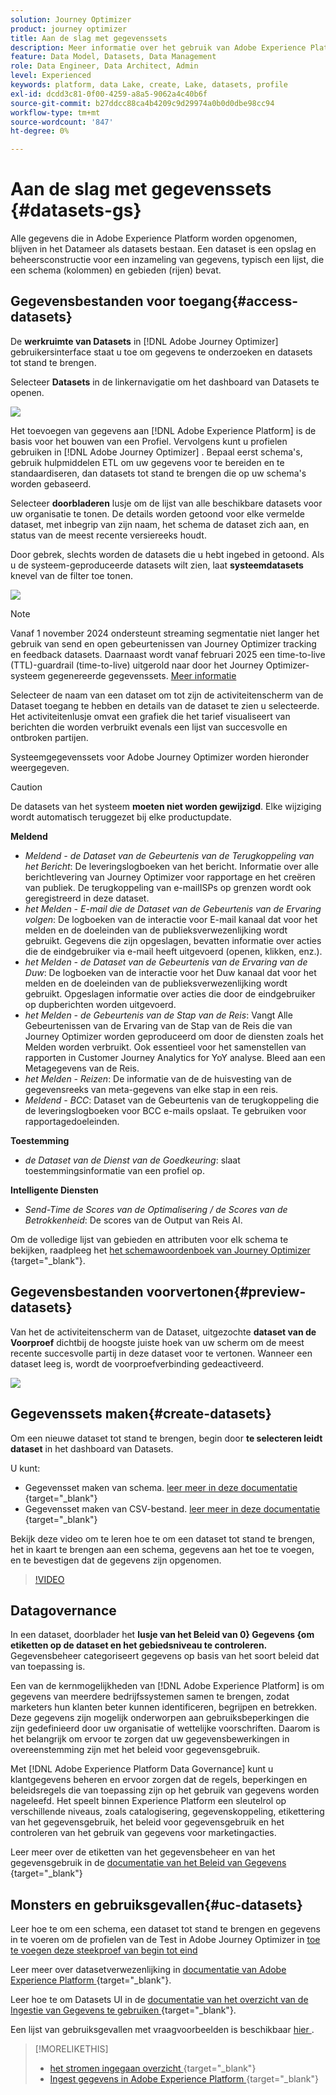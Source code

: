 ```yaml
---
solution: Journey Optimizer
product: journey optimizer
title: Aan de slag met gegevenssets
description: Meer informatie over het gebruik van Adobe Experience Platform-gegevenssets in Adobe Journey Optimizer
feature: Data Model, Datasets, Data Management
role: Data Engineer, Data Architect, Admin
level: Experienced
keywords: platform, data Lake, create, Lake, datasets, profile
exl-id: dcdd3c81-0f00-4259-a8a5-9062a4c40b6f
source-git-commit: b27ddcc88ca4b4209c9d29974a0b0d0dbe98cc94
workflow-type: tm+mt
source-wordcount: '847'
ht-degree: 0%

---
```


# Aan de slag met gegevenssets {#datasets-gs}

Alle gegevens die in Adobe Experience Platform worden opgenomen, blijven in het Datameer als datasets bestaan. Een dataset is een opslag en beheersconstructie voor een inzameling van gegevens, typisch een lijst, die een schema (kolommen) en gebieden (rijen) bevat.

## Gegevensbestanden voor toegang{#access-datasets}

De **werkruimte van Datasets** in [!DNL Adobe Journey Optimizer] gebruikersinterface staat u toe om gegevens te onderzoeken en datasets tot stand te brengen.

Selecteer **Datasets** in de linkernavigatie om het dashboard van Datasets te openen.

![](assets/datasets-home.png)

Het toevoegen van gegevens aan [!DNL Adobe Experience Platform] is de basis voor het bouwen van een Profiel. Vervolgens kunt u profielen gebruiken in [!DNL Adobe Journey Optimizer] . Bepaal eerst schema&#39;s, gebruik hulpmiddelen ETL om uw gegevens voor te bereiden en te standaardiseren, dan datasets tot stand te brengen die op uw schema&#39;s worden gebaseerd.

Selecteer **doorbladeren** lusje om de lijst van alle beschikbare datasets voor uw organisatie te tonen. De details worden getoond voor elke vermelde dataset, met inbegrip van zijn naam, het schema de dataset zich aan, en status van de meest recente versiereeks houdt.

Door gebrek, slechts worden de datasets die u hebt ingebed in getoond. Als u de systeem-geproduceerde datasets wilt zien, laat **systeemdatasets** knevel van de filter toe tonen.

![](assets/ajo-system-datasets.png)

>[!NOTE]
>
>Vanaf 1 november 2024 ondersteunt streaming segmentatie niet langer het gebruik van send en open gebeurtenissen van Journey Optimizer tracking en feedback datasets. Daarnaast wordt vanaf februari 2025 een time-to-live (TTL)-guardrail (time-to-live) uitgerold naar door het Journey Optimizer-systeem gegenereerde gegevenssets. [Meer informatie](datasets-ttl.md)

Selecteer de naam van een dataset om tot zijn de activiteitenscherm van de Dataset toegang te hebben en details van de dataset te zien u selecteerde. Het activiteitenlusje omvat een grafiek die het tarief visualiseert van berichten die worden verbruikt evenals een lijst van succesvolle en ontbroken partijen.

Systeemgegevenssets voor Adobe Journey Optimizer worden hieronder weergegeven.

>[!CAUTION]
>
> De datasets van het systeem **moeten niet worden gewijzigd**. Elke wijziging wordt automatisch teruggezet bij elke productupdate.

**Meldend**

* _Meldend - de Dataset van de Gebeurtenis van de Terugkoppeling van het Bericht_: De leveringslogboeken van het bericht. Informatie over alle berichtlevering van Journey Optimizer voor rapportage en het creëren van publiek. De terugkoppeling van e-mailISPs op grenzen wordt ook geregistreerd in deze dataset.
* _het Melden - E-mail die de Dataset van de Gebeurtenis van de Ervaring volgen_: De logboeken van de interactie voor E-mail kanaal dat voor het melden en de doeleinden van de publieksverwezenlijking wordt gebruikt. Gegevens die zijn opgeslagen, bevatten informatie over acties die de eindgebruiker via e-mail heeft uitgevoerd (openen, klikken, enz.).
* _het Melden - de Dataset van de Gebeurtenis van de Ervaring van de Duw_: De logboeken van de interactie voor het Duw kanaal dat voor het melden en de doeleinden van de publieksverwezenlijking wordt gebruikt. Opgeslagen informatie over acties die door de eindgebruiker op dupberichten worden uitgevoerd.
* _het Melden - de Gebeurtenis van de Stap van de Reis_: Vangt Alle Gebeurtenissen van de Ervaring van de Stap van de Reis die van Journey Optimizer worden geproduceerd om door de diensten zoals het Melden worden verbruikt. Ook essentieel voor het samenstellen van rapporten in Customer Journey Analytics for YoY analyse. Bleed aan een Metagegevens van de Reis.
* _het Melden - Reizen_: De informatie van de de huisvesting van de gegevensreeks van meta-gegevens van elke stap in een reis.
* _Meldend - BCC_: Dataset van de Gebeurtenis van de terugkoppeling die de leveringslogboeken voor BCC e-mails opslaat. Te gebruiken voor rapportagedoeleinden.

**Toestemming**

* _de Dataset van de Dienst van de Goedkeuring_: slaat toestemmingsinformatie van een profiel op.

**Intelligente Diensten**

* _Send-Time de Scores van de Optimalisering / de Scores van de Betrokkenheid_: De scores van de Output van Reis AI.

Om de volledige lijst van gebieden en attributen voor elk schema te bekijken, raadpleeg het [ het schemawoordenboek van Journey Optimizer ](https://experienceleague.adobe.com/tools/ajo-schemas/schema-dictionary.html?lang=nl-NL){target="_blank"}.

## Gegevensbestanden voorvertonen{#preview-datasets}

Van het de activiteitenscherm van de Dataset, uitgezochte **dataset van de Voorproef** dichtbij de hoogste juiste hoek van uw scherm om de meest recente succesvolle partij in deze dataset voor te vertonen. Wanneer een dataset leeg is, wordt de voorproefverbinding gedeactiveerd.

![](assets/dataset-preview.png)

## Gegevenssets maken{#create-datasets}

Om een nieuwe dataset tot stand te brengen, begin door **te selecteren leidt dataset** in het dashboard van Datasets.

U kunt:

* Gegevensset maken van schema. [ leer meer in deze documentatie ](https://experienceleague.adobe.com/docs/experience-platform/catalog/datasets/user-guide.html?lang=nl-NL#schema){target="_blank"}
* Gegevensset maken van CSV-bestand. [ leer meer in deze documentatie ](https://experienceleague.adobe.com/docs/experience-platform/ingestion/tutorials/map-a-csv-file.html?lang=nl-NL){target="_blank"}

Bekijk deze video om te leren hoe te om een dataset tot stand te brengen, het in kaart te brengen aan een schema, gegevens aan het toe te voegen, en te bevestigen dat de gegevens zijn opgenomen.

>[!VIDEO](https://video.tv.adobe.com/v/334293?quality=12)

## Datagovernance

In een dataset, doorblader het **lusje van het Beleid van 0&rbrace; Gegevens &lbrace;om etiketten op de dataset en het gebiedsniveau te controleren.** Gegevensbeheer categoriseert gegevens op basis van het soort beleid dat van toepassing is.

Een van de kernmogelijkheden van [!DNL Adobe Experience Platform] is om gegevens van meerdere bedrijfssystemen samen te brengen, zodat marketers hun klanten beter kunnen identificeren, begrijpen en betrekken. Deze gegevens zijn mogelijk onderworpen aan gebruiksbeperkingen die zijn gedefinieerd door uw organisatie of wettelijke voorschriften. Daarom is het belangrijk om ervoor te zorgen dat uw gegevensbewerkingen in overeenstemming zijn met het beleid voor gegevensgebruik.

Met [!DNL Adobe Experience Platform Data Governance] kunt u klantgegevens beheren en ervoor zorgen dat de regels, beperkingen en beleidsregels die van toepassing zijn op het gebruik van gegevens worden nageleefd. Het speelt binnen Experience Platform een sleutelrol op verschillende niveaus, zoals catalogisering, gegevenskoppeling, etikettering van het gegevensgebruik, het beleid voor gegevensgebruik en het controleren van het gebruik van gegevens voor marketingacties.

Leer meer over de etiketten van het gegevensbeheer en van het gegevensgebruik in de [ documentatie van het Beleid van Gegevens ](https://experienceleague.adobe.com/docs/experience-platform/data-governance/labels/user-guide.html?lang=nl-NL){target="_blank"}

## Monsters en gebruiksgevallen{#uc-datasets}

Leer hoe te om een schema, een dataset tot stand te brengen en gegevens in te voeren om de profielen van de Test in Adobe Journey Optimizer in [ toe te voegen deze steekproef van begin tot eind ](../audience/creating-test-profiles.md)

Leer meer over datasetverwezenlijking in [ documentatie van Adobe Experience Platform ](https://experienceleague.adobe.com/docs/experience-platform/catalog/datasets/overview.html?lang=nl-NL){target="_blank"}.

Leer hoe te om Datasets UI in de [ documentatie van het overzicht van de Ingestie van Gegevens te gebruiken ](https://experienceleague.adobe.com/docs/experience-platform/ingestion/home.html?lang=nl-NL){target="_blank"}.

Een lijst van gebruiksgevallen met vraagvoorbeelden is beschikbaar [ hier ](../data/datasets-query-examples.md).

>[!MORELIKETHIS]
>
>* [ het stromen ingegaan overzicht ](https://experienceleague.adobe.com/docs/experience-platform/ingestion/streaming/overview.html?lang=nl){target="_blank"}
>* [ Ingest gegevens in Adobe Experience Platform ](https://experienceleague.adobe.com/docs/experience-platform/ingestion/tutorials/ingest-batch-data.html?lang=nl-NL){target="_blank"}
